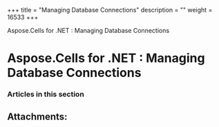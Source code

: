 +++
title = "Managing Database Connections" 
description = "" 
weight = 16533 
+++

Aspose.Cells for .NET : Managing Database Connections  

# Aspose.Cells for .NET : Managing Database Connections


### Articles in this section

           

## Attachments:


